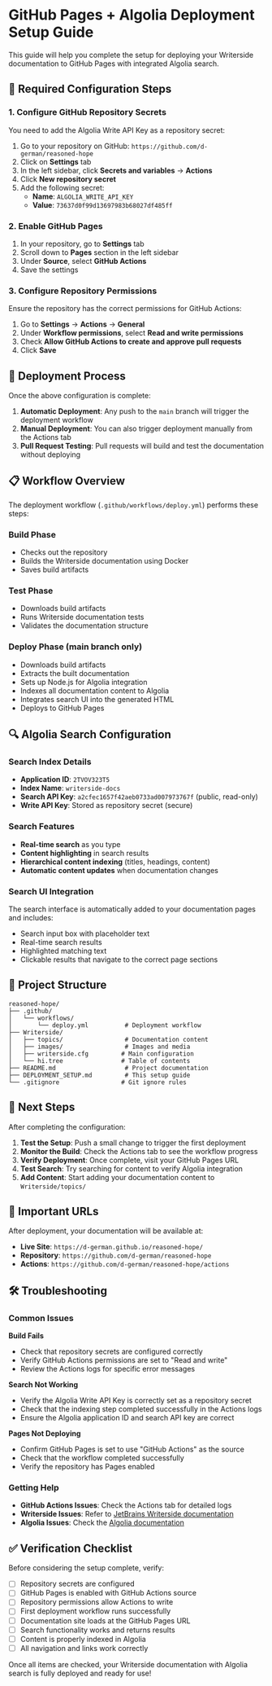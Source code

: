 # GitHub Pages + Algolia Deployment Setup Guide

This guide will help you complete the setup for deploying your Writerside documentation to GitHub Pages with integrated Algolia search.

## 🔧 Required Configuration Steps

### 1. Configure GitHub Repository Secrets

You need to add the Algolia Write API Key as a repository secret:

1. Go to your repository on GitHub: `https://github.com/d-german/reasoned-hope`
2. Click on **Settings** tab
3. In the left sidebar, click **Secrets and variables** → **Actions**
4. Click **New repository secret**
5. Add the following secret:
   - **Name**: `ALGOLIA_WRITE_API_KEY`
   - **Value**: `73637d0f99d13697983b68027df485ff`

### 2. Enable GitHub Pages

1. In your repository, go to **Settings** tab
2. Scroll down to **Pages** section in the left sidebar
3. Under **Source**, select **GitHub Actions**
4. Save the settings

### 3. Configure Repository Permissions

Ensure the repository has the correct permissions for GitHub Actions:

1. Go to **Settings** → **Actions** → **General**
2. Under **Workflow permissions**, select **Read and write permissions**
3. Check **Allow GitHub Actions to create and approve pull requests**
4. Click **Save**

## 🚀 Deployment Process

Once the above configuration is complete:

1. **Automatic Deployment**: Any push to the `main` branch will trigger the deployment workflow
2. **Manual Deployment**: You can also trigger deployment manually from the Actions tab
3. **Pull Request Testing**: Pull requests will build and test the documentation without deploying

## 📋 Workflow Overview

The deployment workflow (`.github/workflows/deploy.yml`) performs these steps:

### Build Phase
- Checks out the repository
- Builds the Writerside documentation using Docker
- Saves build artifacts

### Test Phase
- Downloads build artifacts
- Runs Writerside documentation tests
- Validates the documentation structure

### Deploy Phase (main branch only)
- Downloads build artifacts
- Extracts the built documentation
- Sets up Node.js for Algolia integration
- Indexes all documentation content to Algolia
- Integrates search UI into the generated HTML
- Deploys to GitHub Pages

## 🔍 Algolia Search Configuration

### Search Index Details
- **Application ID**: `2TVOV323T5`
- **Index Name**: `writerside-docs`
- **Search API Key**: `a2cfec1657f42aeb0733ad007973767f` (public, read-only)
- **Write API Key**: Stored as repository secret (secure)

### Search Features
- **Real-time search** as you type
- **Content highlighting** in search results
- **Hierarchical content indexing** (titles, headings, content)
- **Automatic content updates** when documentation changes

### Search UI Integration
The search interface is automatically added to your documentation pages and includes:
- Search input box with placeholder text
- Real-time search results
- Highlighted matching text
- Clickable results that navigate to the correct page sections

## 📁 Project Structure

```
reasoned-hope/
├── .github/
│   └── workflows/
│       └── deploy.yml          # Deployment workflow
├── Writerside/
│   ├── topics/                 # Documentation content
│   ├── images/                 # Images and media
│   ├── writerside.cfg         # Main configuration
│   └── hi.tree                # Table of contents
├── README.md                   # Project documentation
├── DEPLOYMENT_SETUP.md         # This setup guide
└── .gitignore                 # Git ignore rules
```

## 🎯 Next Steps

After completing the configuration:

1. **Test the Setup**: Push a small change to trigger the first deployment
2. **Monitor the Build**: Check the Actions tab to see the workflow progress
3. **Verify Deployment**: Once complete, visit your GitHub Pages URL
4. **Test Search**: Try searching for content to verify Algolia integration
5. **Add Content**: Start adding your documentation content to `Writerside/topics/`

## 🔗 Important URLs

After deployment, your documentation will be available at:
- **Live Site**: `https://d-german.github.io/reasoned-hope/`
- **Repository**: `https://github.com/d-german/reasoned-hope`
- **Actions**: `https://github.com/d-german/reasoned-hope/actions`

## 🛠️ Troubleshooting

### Common Issues

**Build Fails**
- Check that repository secrets are configured correctly
- Verify GitHub Actions permissions are set to "Read and write"
- Review the Actions logs for specific error messages

**Search Not Working**
- Verify the Algolia Write API Key is correctly set as a repository secret
- Check that the indexing step completed successfully in the Actions logs
- Ensure the Algolia application ID and search API key are correct

**Pages Not Deploying**
- Confirm GitHub Pages is set to use "GitHub Actions" as the source
- Check that the workflow completed successfully
- Verify the repository has Pages enabled

### Getting Help

- **GitHub Actions Issues**: Check the Actions tab for detailed logs
- **Writerside Issues**: Refer to [JetBrains Writerside documentation](https://www.jetbrains.com/help/writerside/)
- **Algolia Issues**: Check the [Algolia documentation](https://www.algolia.com/doc/)

## ✅ Verification Checklist

Before considering the setup complete, verify:

- [ ] Repository secrets are configured
- [ ] GitHub Pages is enabled with GitHub Actions source
- [ ] Repository permissions allow Actions to write
- [ ] First deployment workflow runs successfully
- [ ] Documentation site loads at the GitHub Pages URL
- [ ] Search functionality works and returns results
- [ ] Content is properly indexed in Algolia
- [ ] All navigation and links work correctly

Once all items are checked, your Writerside documentation with Algolia search is fully deployed and ready for use!
